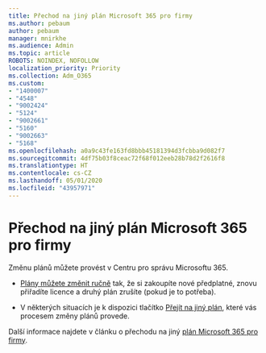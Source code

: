 ```yaml
---
title: Přechod na jiný plán Microsoft 365 pro firmy
ms.author: pebaum
author: pebaum
manager: mnirkhe
ms.audience: Admin
ms.topic: article
ROBOTS: NOINDEX, NOFOLLOW
localization_priority: Priority
ms.collection: Adm_O365
ms.custom:
- "1400007"
- "4548"
- "9002424"
- "5124"
- "9002661"
- "5160"
- "9002663"
- "5168"
ms.openlocfilehash: a0a9c43fe163fd8bbb45181394d3fcbba9d082f7
ms.sourcegitcommit: 4df75b03f8ceac72f68f012eeb28b78d2f2616f8
ms.translationtype: HT
ms.contentlocale: cs-CZ
ms.lasthandoff: 05/01/2020
ms.locfileid: "43957971"
---
```

# <a name="switch-to-a-different-microsoft-365-for-business-plan"></a>Přechod na jiný plán Microsoft 365 pro firmy

Změnu plánů můžete provést v Centru pro správu Microsoftu 365.

- [Plány můžete změnit ručně](https://docs.microsoft.com/microsoft-365/commerce/subscriptions/switch-plans-manually) tak, že si zakoupíte nové předplatné, znovu přiřadíte licence a druhý plán zrušíte (pokud je to potřeba).

- V některých situacích je k dispozici tlačítko [Přejít na jiný plán](https://docs.microsoft.com/microsoft-365/commerce/subscriptions/switch-to-a-different-plan#use-the-switch-plans-button), které vás procesem změny plánů provede.

Další informace najdete v článku o přechodu na jiný [plán Microsoft 365 pro firmy](https://docs.microsoft.com/cs-CZ/microsoft-365/commerce/subscriptions/switch-to-a-different-plan).
